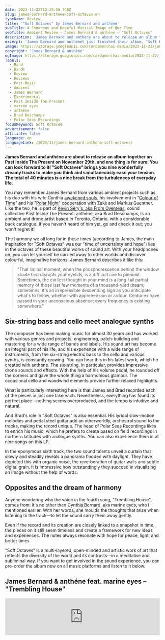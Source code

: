 ```yaml
---
date: 2023-11-22T12:38:00.766Z
slug: james-bernard-anthene-soft-octaves-en
typeName: Review
title: '"Soft Octaves" by James Bernard and anthéne'
subTitle: A Sonorous and Hopeful Musical Image of Our Time
seoTitle: Ambient Review – James Bernard & anthéne – "Soft Octaves"
description: 'James Bernard and anthéne are about to release an album together that you can look forward to: Nine wonderfully dreamy tracks to make you think and simultaneously ease your tension await you. The total of 40 minutes is a nice break from the turbulences of our everyday life.'
excerpt: 'James Bernard and anthénet just finished their album, "Soft Octaves". The record is one you should definitely listen to. Find out why!'
image: https://storage.googleapis.com/cardamonchai-media/2023-11-22/james-bernard-anthene-jpg-imagine-e8c8c8_c3b9bd_1024_768/640.webp
copyright: 'James Bernard & anthéne'
ogImage: https://storage.googleapis.com/cardamonchai-media/2023-11-22/james-bernard-anthene-og-jpg-imagine-e8c8c8_cfc0c1_1200_628/640.webp
labels:
  - Band
  - Bands
  - Review
  - Reviews
  - Post-Music
  - Ambient
  - James Bernard
  - Experimental
  - Past Inside The Present
  - marine eyes
  - anthéne
  - Brad Deschamps
  - Polar Seas Recordings
focusKeyword: Soft Octaves
advertisement: false
affiliate: false
language: en
languageLink: /2023/11/james-bernard-anthene-soft-octaves/
---
```


**James Bernard and anthéne are about to release an album together on Past Inside The Present on November 29th, and one thing is for sure: You can look forward to it! "Soft Octaves" brings you nine wonderfully dreamy tracks to make you think and simultaneously ease your tension. The total of 40 minutes is a nice break from the turbulences of everyday life.**

You may remember James Bernard from various ambient projects such as his duo with his wife Cynthia [awakened souls](/2021/10/awakened-souls/), his involvement in "[Colour of Time](/2021/11/color-of-time-en/)" and his "[Polar Night](/2023/02/playlist-maerz-2023/)" cooperation with Zakè and Markus Guentner. Like the two, he is part of [Kévin Séry's, aka From Overseas](/2020/04/from-overseas-interview-en), sound collective Past Inside The Present. anthéne, aka Brad Deschamps, is an ambient and drone artist based in Toronto, Ontario, with a considerable back catalogue. If you haven't heard of him yet, go and check it out; you won't regret it!

The harmony we all long for in these times (according to James, the main inspiration for "Soft Octaves" was our "time of uncertainty and hope") lies in the octaves of these beautiful works of sound art. With your headphones on, you can let yourself be carried away to other worlds and discover colourful, imaginative horizons. James Bernard describes it like this:

> "That liminal moment, when the phosphorescence behind the window shade first disrupts your eyelids, is a difficult one to pinpoint. Sometimes, the earliest thought in your mind is a long-tail partial memory of those last few moments of a thousand-yard dream; sometimes, it's an irrepressible descending sigh as you anticipate what's to follow, whether with apprehension or ardour. Centuries have passed in your unconscious absence; every frequency is existing somewhere."

## Six-string bass and cello meet analogue synths

The composer has been making music for almost 30 years and has worked with various genres and projects, engineering, patch-building and mastering for a wide range of bands and labels. His sound art has become an integral part of his life, and his experience with a wide range of instruments, from the six-string electric bass to the cello and various synths, is constantly growing. You can hear this in his latest work, which he created with anthéne. The six-string, in particular, provides impressive drone sounds and effects. With the help of his volume pedal, he rounded off the corners and gave the whole thing a harmonious glamour. The occasional cello and woodwind elements provide further relaxed highlights.

What is particularly interesting here is that James and Brad recorded each of the pieces in just one take each. Nevertheless, everything has found its perfect place—nothing seems overproduced, and the tempo is intuitive and natural.

And Brad's role in "Soft Octaves" is also essential. His lyrical slow-motion melodies and pedal steel guitar add an otherworldly, orchestral sound to the tracks, making the record unique. The head of Polar Seas Recordings likes to enrich his music, which he prefers to create based on field recordings in northern latitudes with analogue synths. You can also experience them in all nine songs on this LP.

In the eponymous sixth track, the two sound talents unveil a curtain that slowly and steadily reveals a panorama flooded with daylight. They have depicted this with organic noise, the reverberation of guitar walls and subtle digital grain. It is impressive how outstandingly they succeed in visualising an image without the help of words.

## Opposites and the dream of harmony

Anyone wondering who the voice in the fourth song, "Trembling House", comes from: It's no other than Cynthia Bernard, aka marine eyes, who I mentioned earlier. With her words, she moulds the thoughts that arise when listening to the track—to let the sound carry them away gently.

Even if the record and its creation are closely linked to a snapshot in time, the pieces on it still seem timeless and create a framework for new ideas and experiences. The notes always resonate with hope for peace, light, and better times.

"Soft Octaves" is a multi-layered, open-minded and artistic work of art that reflects the diversity of the world and its contrasts—in a meditative and subliminal way. If you want to get involved in the sound experience, you can pre-order the album now on all music platforms and listen to it below.

## James Bernard & anthéne feat. marine eyes – "Trembling House"

<iframe
  style="border: 0; width: 100%; height: 120px;"
  src="https://bandcamp.com/EmbeddedPlayer/album=175490292/size=large/bgcol=ffffff/linkcol=5c9b72/tracklist=false/artwork=small/track=3997550366/transparent=true/"
  seamless
>
  <a href="https://pitp.bandcamp.com/album/soft-octaves">
    Soft Octaves by James Bernard &amp; anthéne
  </a>
</iframe>

